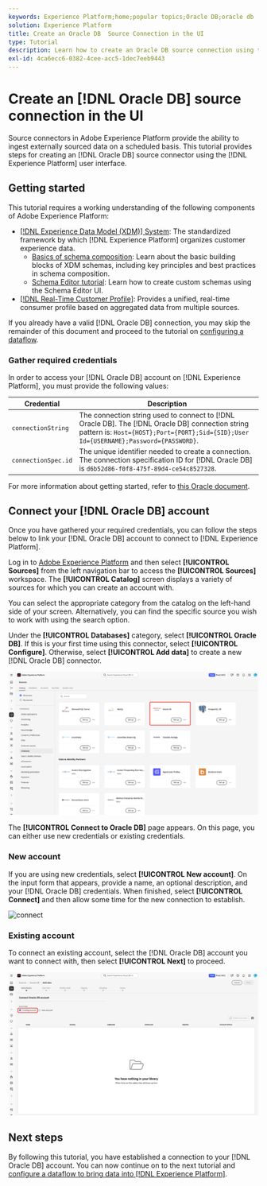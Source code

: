```yaml
---
keywords: Experience Platform;home;popular topics;Oracle DB;oracle db
solution: Experience Platform
title: Create an Oracle DB  Source Connection in the UI
type: Tutorial
description: Learn how to create an Oracle DB source connection using the Adobe Experience Platform UI.
exl-id: 4ca6ecc6-0382-4cee-acc5-1dec7eeb9443
---
```

# Create an [!DNL Oracle DB] source connection in the UI

Source connectors in Adobe Experience Platform provide the ability to ingest externally sourced data on a scheduled basis. This tutorial provides steps for creating an [!DNL Oracle DB] source connector using the [!DNL Experience Platform] user interface.

## Getting started

This tutorial requires a working understanding of the following components of Adobe Experience Platform:

*   [[!DNL Experience Data Model (XDM)] System](../../../../../xdm/home.md): The standardized framework by which [!DNL Experience Platform] organizes customer experience data.
    *   [Basics of schema composition](../../../../../xdm/schema/composition.md): Learn about the basic building blocks of XDM schemas, including key principles and best practices in schema composition.
    *   [Schema Editor tutorial](../../../../../xdm/tutorials/create-schema-ui.md): Learn how to create custom schemas using the Schema Editor UI.
*   [[!DNL Real-Time Customer Profile]](../../../../../profile/home.md): Provides a unified, real-time consumer profile based on aggregated data from multiple sources.

If you already have a valid [!DNL Oracle DB] connection, you may skip the remainder of this document and proceed to the tutorial on [configuring a dataflow](../../dataflow/databases.md).

### Gather required credentials

In order to access your [!DNL Oracle DB] account on [!DNL Experience Platform], you must provide the following values:

| Credential | Description |
| ---------- | ----------- |
| `connectionString` | The connection string used to connect to [!DNL Oracle DB]. The [!DNL Oracle DB] connection string pattern is: `Host={HOST};Port={PORT};Sid={SID};User Id={USERNAME};Password={PASSWORD}`. |
| `connectionSpec.id` | The unique identifier needed to create a connection. The connection specification ID for [!DNL Oracle DB] is `d6b52d86-f0f8-475f-89d4-ce54c8527328`. |

For more information about getting started, refer to [this Oracle document](https://docs.oracle.com/database/121/ODPNT/featConnecting.htm#ODPNT199).

## Connect your [!DNL Oracle DB] account

Once you have gathered your required credentials, you can follow the steps below to link your [!DNL Oracle DB] account to connect to [!DNL Experience Platform].

Log in to [Adobe Experience Platform](https://platform.adobe.com) and then select **[!UICONTROL Sources]** from the left navigation bar to access the **[!UICONTROL Sources]** workspace. The **[!UICONTROL Catalog]** screen displays a variety of sources for which you can create an account with.

You can select the appropriate category from the catalog on the left-hand side of your screen. Alternatively, you can find the specific source you wish to work with using the search option.

Under the **[!UICONTROL Databases]** category, select **[!UICONTROL Oracle DB]**. If this is your first time using this connector, select **[!UICONTROL Configure]**. Otherwise, select **[!UICONTROL Add data]** to create a new [!DNL Oracle DB] connector.

![catalog](../../../../images/tutorials/create/oracle/catalog.png)

The **[!UICONTROL Connect to Oracle DB]** page appears. On this page, you can either use new credentials or existing credentials.

### New account

If you are using new credentials, select **[!UICONTROL New account]**. On the input form that appears, provide a name, an optional description, and your [!DNL Oracle DB] credentials. When finished, select **[!UICONTROL Connect]** and then allow some time for the new connection to establish.

![connect](../../../../images/tutorials/create/oracle/new.png)

### Existing account

To connect an existing account, select the [!DNL Oracle DB] account you want to connect with, then select **[!UICONTROL Next]** to proceed.

![existing](../../../../images/tutorials/create/oracle/existing.png)

## Next steps

By following this tutorial, you have established a connection to your [!DNL Oracle DB] account. You can now continue on to the next tutorial and [configure a dataflow to bring data into [!DNL Experience Platform]](../../dataflow/databases.md).

